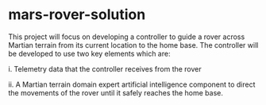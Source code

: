 # mars-rover-solution
This project will focus on developing a controller to guide a rover across Martian terrain from its current location to the home base. The controller will be developed to use two key elements which are: 

i. Telemetry data that the controller receives from the rover 

ii. A Martian terrain domain expert artificial intelligence component to direct the movements of the rover until it safely reaches the home base.
